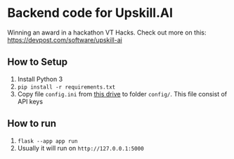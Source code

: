 # Backend code for Upskill.AI
Winning an award in a hackathon VT Hacks.
Check out more on this: https://devpost.com/software/upskill-ai

## How to Setup
1. Install Python 3
2. `pip install -r requirements.txt`
3. Copy file `config.ini` from [this drive](https://drive.google.com/file/d/1mVYRa4iQDk_R-8dT0MX-4zNT4zgJ8e0B/view?usp=drive_link) to folder `config/`. This file consist of API keys

## How to run
1. `flask --app app run`  
2. Usually it will run on `http://127.0.0.1:5000` 
